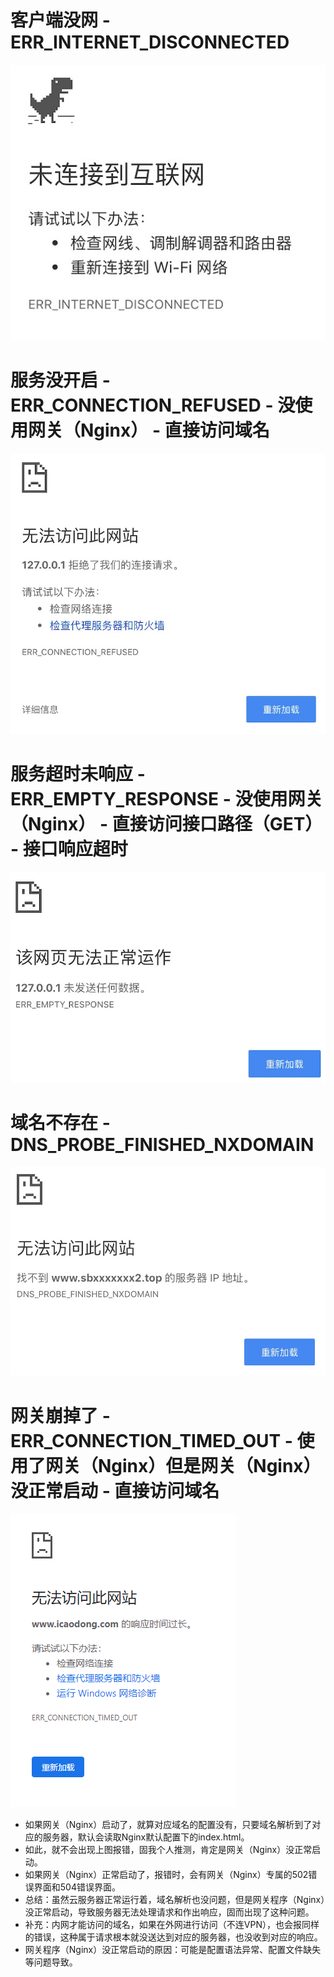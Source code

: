 # 客户端没网 - ERR_INTERNET_DISCONNECTED
![图片加载中...](./images/error1.png)

# 服务没开启 - ERR_CONNECTION_REFUSED - 没使用网关（Nginx） - 直接访问域名
![图片加载中...](./images/error2.png)

# 服务超时未响应 - ERR_EMPTY_RESPONSE - 没使用网关（Nginx） - 直接访问接口路径（GET） - 接口响应超时
![图片加载中...](./images/error3.png)

# 域名不存在 - DNS_PROBE_FINISHED_NXDOMAIN
![图片加载中...](./images/error4.png)

# 网关崩掉了 - ERR_CONNECTION_TIMED_OUT - 使用了网关（Nginx）但是网关（Nginx）没正常启动 - 直接访问域名
![图片加载中...](./images/error5.png)
* 如果网关（Nginx）启动了，就算对应域名的配置没有，只要域名解析到了对应的服务器，默认会读取Nginx默认配置下的index.html。
* 如此，就不会出现上图报错，固我个人推测，肯定是网关（Nginx）没正常启动。
* 如果网关（Nginx）正常启动了，报错时，会有网关（Nginx）专属的502错误界面和504错误界面。
* 总结：虽然云服务器正常运行着，域名解析也没问题，但是网关程序（Nginx）没正常启动，导致服务器无法处理请求和作出响应，固而出现了这种问题。
* 补充：内网才能访问的域名，如果在外网进行访问（不连VPN），也会报同样的错误，这种属于请求根本就没送达到对应的服务器，也没收到对应的响应。
* 网关程序（Nginx）没正常启动的原因：可能是配置语法异常、配置文件缺失等问题导致。
